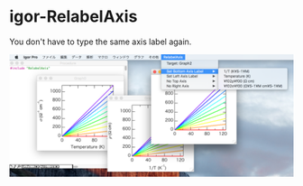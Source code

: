 # igor-RelabelAxis
You don't have to type the same axis label again.

![Screenshot](https://github.com/ryotako/igor-RelabelAxis/blob/master/Screenshot.png)
